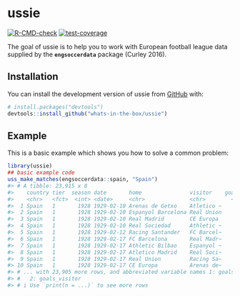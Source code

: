 
<!-- README.md is generated from README.Rmd. Please edit that file -->

# ussie

<!-- badges: start -->

[![R-CMD-check](https://github.com/whats-in-the-box/ussie/actions/workflows/R-CMD-check.yaml/badge.svg)](https://github.com/whats-in-the-box/ussie/actions/workflows/R-CMD-check.yaml)
[![test-coverage](https://github.com/whats-in-the-box/ussie/actions/workflows/test-coverage.yaml/badge.svg)](https://github.com/whats-in-the-box/ussie/actions/workflows/test-coverage.yaml)
<!-- badges: end -->

The goal of ussie is to help you to work with European football league
data supplied by the **`engsoccerdata`** package (Curley 2016).

## Installation

You can install the development version of ussie from
[GitHub](https://github.com/) with:

``` r
# install.packages("devtools")
devtools::install_github("whats-in-the-box/ussie")
```

## Example

This is a basic example which shows you how to solve a common problem:

``` r
library(ussie)
## basic example code
uss_make_matches(engsoccerdata::spain, "Spain")
#> # A tibble: 23,915 x 8
#>    country tier  season date       home               visitor    goals~1 goals~2
#>    <chr>   <fct>  <int> <date>     <chr>              <chr>        <int>   <int>
#>  1 Spain   1       1928 1929-02-10 Arenas de Getxo    Atletico ~       2       3
#>  2 Spain   1       1928 1929-02-10 Espanyol Barcelona Real Union       3       2
#>  3 Spain   1       1928 1929-02-10 Real Madrid        CE Europa        5       0
#>  4 Spain   1       1928 1929-02-10 Real Sociedad      Athletic ~       1       1
#>  5 Spain   1       1928 1929-02-12 Racing Santander   FC Barcel~       0       2
#>  6 Spain   1       1928 1929-02-17 FC Barcelona       Real Madr~       1       2
#>  7 Spain   1       1928 1929-02-17 Athletic Bilbao    Espanyol ~       9       0
#>  8 Spain   1       1928 1929-02-17 Atletico Madrid    Real Soci~       0       3
#>  9 Spain   1       1928 1929-02-17 Real Union         Racing Sa~       3       1
#> 10 Spain   1       1928 1929-02-17 CE Europa          Arenas de~       5       2
#> # ... with 23,905 more rows, and abbreviated variable names 1: goals_home,
#> #   2: goals_visitor
#> # i Use `print(n = ...)` to see more rows
```

